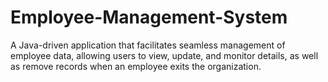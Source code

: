 # Employee-Management-System
 A Java-driven application that facilitates seamless management of employee data, allowing users to view, update, and monitor details, as well as remove records when an employee exits the organization.
